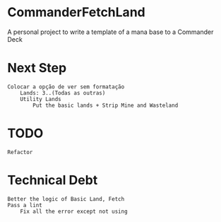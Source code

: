 # CommanderFetchLand
A personal project to write a template of a mana base to a Commander Deck
# Next Step
	Colocar a opção de ver sem formatação 	
		Lands: 3..(Todas as outras)
		Utility Lands
		 	Put the basic lands + Strip Mine and Wasteland
# TODO
	Refactor

# Technical Debt
	Better the logic of Basic Land, Fetch
	Pass a lint
		Fix all the error except not using
